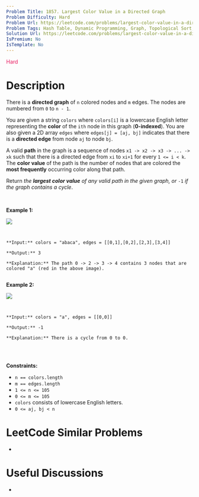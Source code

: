 ```yaml
---
Problem Title: 1857. Largest Color Value in a Directed Graph
Problem Difficulty: Hard
Problem Url: https://leetcode.com/problems/largest-color-value-in-a-directed-graph/
Problem Tags: Hash Table, Dynamic Programming, Graph, Topological Sort, Memoization, Counting
Solution Url: https://leetcode.com/problems/largest-color-value-in-a-directed-graph/solution/
IsPremium: No
IsTemplate: No
---
```


<span style="color: rgb(233, 30, 99);">Hard</span>

# Description

There is a **directed graph** of `n` colored nodes and `m` edges. The nodes are numbered from `0` to `n - 1`.


You are given a string `colors` where `colors[i]` is a lowercase English letter representing the **color** of the `ith` node in this graph (**0-indexed**). You are also given a 2D array `edges` where `edges[j] = [aj, bj]` indicates that there is a **directed edge** from node `aj` to node `bj`.


A valid **path** in the graph is a sequence of nodes `x1 -> x2 -> x3 -> ... -> xk` such that there is a directed edge from `xi` to `xi+1` for every `1 <= i < k`. The **color value** of the path is the number of nodes that are colored the **most frequently** occurring color along that path.


Return *the **largest color value** of any valid path in the given graph, or* `-1` *if the graph contains a cycle*.


 


**Example 1:**


![](https://assets.leetcode.com/uploads/2021/04/21/leet1.png)



```

**Input:** colors = "abaca", edges = [[0,1],[0,2],[2,3],[3,4]]
**Output:** 3
**Explanation:** The path 0 -> 2 -> 3 -> 4 contains 3 nodes that are colored "a" (red in the above image).

```

**Example 2:**


![](https://assets.leetcode.com/uploads/2021/04/21/leet2.png)



```

**Input:** colors = "a", edges = [[0,0]]
**Output:** -1
**Explanation:** There is a cycle from 0 to 0.

```

 


**Constraints:**


* `n == colors.length`
* `m == edges.length`
* `1 <= n <= 105`
* `0 <= m <= 105`
* `colors` consists of lowercase English letters.
* `0 <= aj, bj < n`


# LeetCode Similar Problems

- []()

# Useful Discussions

- []()
